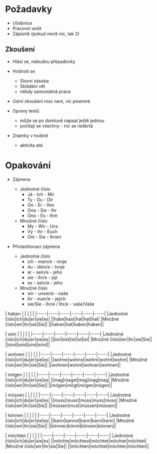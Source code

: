 # Požadavky
- Učebnice
- Pracovní sešit
- Zápisník (pokud nevíš nic, tak 2)

## Zkoušení
- Hlásí se, nebudou přepadovky
- Hodnotí se
	- Slovní zásoba
	- Skládání vět
	- někdy samostatná práce
- Ústní zkoušení moc není, víc písemné

- Opravy testů
	- může se po domluvě napsat ještě jednou
	- počítají se všechny - nic se neškrtá

- Známky v hodině
	- aktivita atd.

# Opakování
- Zájmena
	- Jednotné číslo
		- Já - Ich - Mir
		- Ty - Du - Dir
		- On - Er - Ihm
		- Ona - Sie - Ihr
		- Ono - Es - Ihm
	- Množné číslo
		- My - Wir - Uns
		- Vy - Ihr - Euch
		- Oni - Sie - Ihnen

- Přivlastňovací zájmena
	- Jednotné číslo
		- ich - mein/e - moje
		- du - dein/e - tvoje
		- er - sein/e - jeho
		- sie - ihr/e - její
		- es - sein/e - jeho
	- Množné číslo
		- wir - unser/e - naše
		- ihr - euer/e - jejich
		- sie/Sie - ihr/e / Ihr/e - vaše/Vaše

| haben | | | | |
|-----|-----|-----|-----|-----|-----|
|Jednotné číslo|ich|du|er|sie|es|
||habe|hast|hat|hat|hat|
|Množné číslo|wir|ihr|sie|Sie||
||haben|hat|haben|haben||


| sein | | | | |
|-----|-----|-----|-----|-----|-----|
|Jednotné číslo|ich|du|er|sie|es|
||bin|bist|ist|ist|ist|
|Množné číslo|wir|ihr|sie|Sie||
||sind|seid|sind|sind||


| wohnen | | | | |
|-----|-----|-----|-----|-----|-----|
|Jednotné číslo|ich|du|er|sie|es|
||wohne|wohnst|wohnt|wohnt|wohnt|
|Množné číslo|wir|ihr|sie|Sie||
||wohnen|wohnt|wohnen|wohnen||

| mögen | | | | |
|-----|-----|-----|-----|-----|-----|
|Jednotné číslo|ich|du|er|sie|es|
||mag|magst|mag|mag|mag|
|Množné číslo|wir|ihr|sie|Sie||
||mögen|mögt|mögen|mögen||

| müssen | | | | |
|-----|-----|-----|-----|-----|-----|
|Jednotné číslo|ich|du|er|sie|es|
||muss|musst|muss|muss|muss|
|Množné číslo|wir|ihr|sie|Sie||
||müssen|must|müssen|müssen||

| können | | | | |
|-----|-----|-----|-----|-----|-----|
|Jednotné číslo|ich|du|er|sie|es|
||kann|kannst|kann|kann|kann|
|Množné číslo|wir|ihr|sie|Sie||
||können|könnt|können|können||

| möchten | | | | |
|-----|-----|-----|-----|-----|-----|
|Jednotné číslo|ich|du|er|sie|es|
||möchte|möchtest|möchtet|möchtet|möchtet|
|Množné číslo|wir|ihr|sie|Sie||
||möchten|möchtet|möchten|möchten||